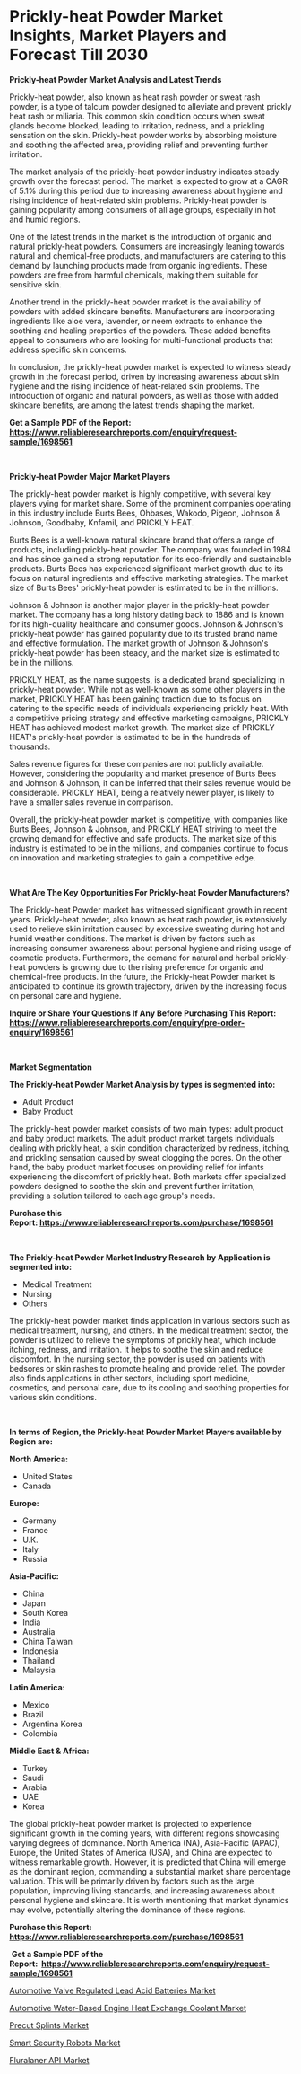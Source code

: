 <p><h1>Prickly-heat Powder Market Insights, Market Players and Forecast Till 2030</h1></p><p><strong>Prickly-heat Powder Market Analysis and Latest Trends</strong></p>
<p><p>Prickly-heat powder, also known as heat rash powder or sweat rash powder, is a type of talcum powder designed to alleviate and prevent prickly heat rash or miliaria. This common skin condition occurs when sweat glands become blocked, leading to irritation, redness, and a prickling sensation on the skin. Prickly-heat powder works by absorbing moisture and soothing the affected area, providing relief and preventing further irritation.</p><p>The market analysis of the prickly-heat powder industry indicates steady growth over the forecast period. The market is expected to grow at a CAGR of 5.1% during this period due to increasing awareness about hygiene and rising incidence of heat-related skin problems. Prickly-heat powder is gaining popularity among consumers of all age groups, especially in hot and humid regions.</p><p>One of the latest trends in the market is the introduction of organic and natural prickly-heat powders. Consumers are increasingly leaning towards natural and chemical-free products, and manufacturers are catering to this demand by launching products made from organic ingredients. These powders are free from harmful chemicals, making them suitable for sensitive skin.</p><p>Another trend in the prickly-heat powder market is the availability of powders with added skincare benefits. Manufacturers are incorporating ingredients like aloe vera, lavender, or neem extracts to enhance the soothing and healing properties of the powders. These added benefits appeal to consumers who are looking for multi-functional products that address specific skin concerns.</p><p>In conclusion, the prickly-heat powder market is expected to witness steady growth in the forecast period, driven by increasing awareness about skin hygiene and the rising incidence of heat-related skin problems. The introduction of organic and natural powders, as well as those with added skincare benefits, are among the latest trends shaping the market.</p></p>
<p><strong>Get a Sample PDF of the Report:&nbsp; <a href="https://www.reliableresearchreports.com/enquiry/request-sample/1698561">https://www.reliableresearchreports.com/enquiry/request-sample/1698561</a></strong></p>
<p>&nbsp;</p>
<p><strong>Prickly-heat Powder Major Market Players</strong></p>
<p><p>The prickly-heat powder market is highly competitive, with several key players vying for market share. Some of the prominent companies operating in this industry include Burts Bees, Ohbases, Wakodo, Pigeon, Johnson & Johnson, Goodbaby, Knfamil, and PRICKLY HEAT.</p><p>Burts Bees is a well-known natural skincare brand that offers a range of products, including prickly-heat powder. The company was founded in 1984 and has since gained a strong reputation for its eco-friendly and sustainable products. Burts Bees has experienced significant market growth due to its focus on natural ingredients and effective marketing strategies. The market size of Burts Bees' prickly-heat powder is estimated to be in the millions.</p><p>Johnson & Johnson is another major player in the prickly-heat powder market. The company has a long history dating back to 1886 and is known for its high-quality healthcare and consumer goods. Johnson & Johnson's prickly-heat powder has gained popularity due to its trusted brand name and effective formulation. The market growth of Johnson & Johnson's prickly-heat powder has been steady, and the market size is estimated to be in the millions.</p><p>PRICKLY HEAT, as the name suggests, is a dedicated brand specializing in prickly-heat powder. While not as well-known as some other players in the market, PRICKLY HEAT has been gaining traction due to its focus on catering to the specific needs of individuals experiencing prickly heat. With a competitive pricing strategy and effective marketing campaigns, PRICKLY HEAT has achieved modest market growth. The market size of PRICKLY HEAT's prickly-heat powder is estimated to be in the hundreds of thousands.</p><p>Sales revenue figures for these companies are not publicly available. However, considering the popularity and market presence of Burts Bees and Johnson & Johnson, it can be inferred that their sales revenue would be considerable. PRICKLY HEAT, being a relatively newer player, is likely to have a smaller sales revenue in comparison.</p><p>Overall, the prickly-heat powder market is competitive, with companies like Burts Bees, Johnson & Johnson, and PRICKLY HEAT striving to meet the growing demand for effective and safe products. The market size of this industry is estimated to be in the millions, and companies continue to focus on innovation and marketing strategies to gain a competitive edge.</p></p>
<p>&nbsp;</p>
<p><strong>What Are The Key Opportunities For Prickly-heat Powder Manufacturers?</strong></p>
<p><p>The Prickly-heat Powder market has witnessed significant growth in recent years. Prickly-heat powder, also known as heat rash powder, is extensively used to relieve skin irritation caused by excessive sweating during hot and humid weather conditions. The market is driven by factors such as increasing consumer awareness about personal hygiene and rising usage of cosmetic products. Furthermore, the demand for natural and herbal prickly-heat powders is growing due to the rising preference for organic and chemical-free products. In the future, the Prickly-heat Powder market is anticipated to continue its growth trajectory, driven by the increasing focus on personal care and hygiene.</p></p>
<p><strong>Inquire or Share Your Questions If Any Before Purchasing This Report: <a href="https://www.reliableresearchreports.com/enquiry/pre-order-enquiry/1698561">https://www.reliableresearchreports.com/enquiry/pre-order-enquiry/1698561</a></strong></p>
<p>&nbsp;</p>
<p><strong>Market Segmentation</strong></p>
<p><strong>The Prickly-heat Powder Market Analysis by types is segmented into:</strong></p>
<p><ul><li>Adult Product</li><li>Baby Product</li></ul></p>
<p><p>The prickly-heat powder market consists of two main types: adult product and baby product markets. The adult product market targets individuals dealing with prickly heat, a skin condition characterized by redness, itching, and prickling sensation caused by sweat clogging the pores. On the other hand, the baby product market focuses on providing relief for infants experiencing the discomfort of prickly heat. Both markets offer specialized powders designed to soothe the skin and prevent further irritation, providing a solution tailored to each age group's needs.</p></p>
<p><strong>Purchase this Report:&nbsp;<a href="https://www.reliableresearchreports.com/purchase/1698561">https://www.reliableresearchreports.com/purchase/1698561</a></strong></p>
<p>&nbsp;</p>
<p><strong>The Prickly-heat Powder Market Industry Research by Application is segmented into:</strong></p>
<p><ul><li>Medical Treatment</li><li>Nursing</li><li>Others</li></ul></p>
<p><p>The prickly-heat powder market finds application in various sectors such as medical treatment, nursing, and others. In the medical treatment sector, the powder is utilized to relieve the symptoms of prickly heat, which include itching, redness, and irritation. It helps to soothe the skin and reduce discomfort. In the nursing sector, the powder is used on patients with bedsores or skin rashes to promote healing and provide relief. The powder also finds applications in other sectors, including sport medicine, cosmetics, and personal care, due to its cooling and soothing properties for various skin conditions.</p></p>
<p>&nbsp;</p>
<p><strong>In terms of Region, the Prickly-heat Powder Market Players available by Region are:</strong></p>
<p>
    <p> <strong> North America: </strong>
        <ul>
            <li>United States</li>
            <li>Canada</li>
        </ul>
        </p> 
    <p> <strong> Europe: </strong>
        <ul>
            <li>Germany</li>
            <li>France</li>
            <li>U.K.</li>
            <li>Italy</li>
            <li>Russia</li>
        </ul>
        </p> 
    <p> <strong> Asia-Pacific: </strong>
        <ul>
            <li>China</li>
            <li>Japan</li>
            <li>South Korea</li>
            <li>India</li>
            <li>Australia</li>
            <li>China Taiwan</li>
            <li>Indonesia</li>
            <li>Thailand</li>
            <li>Malaysia</li>
        </ul>
        </p> 
    <p> <strong> Latin America: </strong>
        <ul>
            <li>Mexico</li>
            <li>Brazil</li>
            <li>Argentina Korea</li>
            <li>Colombia</li>
        </ul>
        </p> 
    <p> <strong> Middle East & Africa: </strong>
        <ul>
            <li>Turkey</li>
            <li>Saudi</li>
            <li>Arabia</li>
            <li>UAE</li>
            <li>Korea</li>
        </ul>
    </p>
    </p>
<p><p>The global prickly-heat powder market is projected to experience significant growth in the coming years, with different regions showcasing varying degrees of dominance. North America (NA), Asia-Pacific (APAC), Europe, the United States of America (USA), and China are expected to witness remarkable growth. However, it is predicted that China will emerge as the dominant region, commanding a substantial market share percentage valuation. This will be primarily driven by factors such as the large population, improving living standards, and increasing awareness about personal hygiene and skincare. It is worth mentioning that market dynamics may evolve, potentially altering the dominance of these regions.</p></p>
<p><strong>Purchase this Report: <a href="https://www.reliableresearchreports.com/purchase/1698561">https://www.reliableresearchreports.com/purchase/1698561</a></strong></p>
<p>&nbsp;<strong>Get a Sample PDF of the Report:&nbsp;&nbsp;<a href="https://www.reliableresearchreports.com/enquiry/request-sample/1698561">https://www.reliableresearchreports.com/enquiry/request-sample/1698561</a></strong></p>
<p><strong></strong></p>
<p><p><a href="https://www.linkedin.com/pulse/automotive-valve-regulated-lead-acid-batteries-market-qe1xe/">Automotive Valve Regulated Lead Acid Batteries Market</a></p><p><a href="https://www.linkedin.com/pulse/automotive-water-based-engine-heat-exchange-coolant-market-ytaqe/">Automotive Water-Based Engine Heat Exchange Coolant Market</a></p><p><a href="https://medium.com/@justicelang2023/precut-splints-market-insights-into-market-cagr-market-trends-and-growth-strategies-aca1ddd83f11">Precut Splints Market</a></p><p><a href="https://www.linkedin.com/pulse/smart-security-robots-market-research-report-unlocks-analysis-zuxde/">Smart Security Robots Market</a></p><p><a href="https://medium.com/@amaliarobel/fluralaner-api-market-insights-into-market-cagr-market-trends-and-growth-strategies-b1b1045d1dd5">Fluralaner API Market</a></p></p>